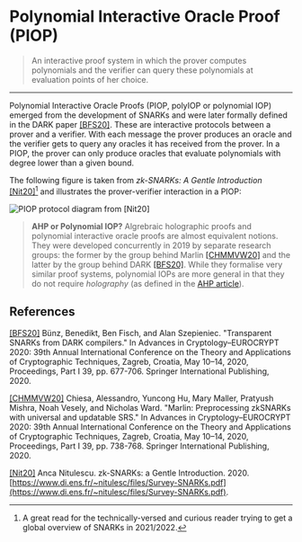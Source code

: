 # Polynomial Interactive Oracle Proof (PIOP)

> An interactive proof system in which the prover computes polynomials and the verifier can query these polynomials at evaluation points of her choice.

---

Polynomial Interactive Oracle Proofs (PIOP, polyIOP or polynomial IOP) emerged from the development of SNARKs and were later formally defined in the DARK paper [[BFS20]](https://ia.cr/2019/1229). These are interactive protocols between a prover and a verifier. With each message the prover produces an oracle and the verifier gets to query any oracles it has received from the prover. In a PIOP, the prover can only produce oracles that evaluate polynomials with degree lower than a given bound.

The following figure is taken from *zk-SNARKs: A Gentle Introduction* [[Nit20]](https://www.di.ens.fr/~nitulesc/files/Survey-SNARKs.pdf)[^1] and illustrates the prover-verifier interaction in a PIOP:

![PIOP protocol diagram from [Nit20]](../images/nitulescu-piop.png)

>**AHP or Polynomial IOP?**
>Algrebraic holographic proofs and polynomial interactive oracle proofs are almost equivalent notions. They were developed concurrently in 2019 by separate research groups: the former by the group behind Marlin [[CHMMVW20]](https://ia.cr/2019/1047) and the latter by the group behind DARK [[BFS20]](https://ia.cr/2019/1229). While they formalise very similar proof systems, polynomial IOPs are more general in that they do not require *holography* (as defined in the [AHP article](./algebraic_holographic_proof.md)).

## References
[[BFS20]](https://ia.cr/2019/1229) Bünz, Benedikt, Ben Fisch, and Alan Szepieniec. "Transparent SNARKs from DARK compilers." In Advances in Cryptology–EUROCRYPT 2020: 39th Annual International Conference on the Theory and Applications of Cryptographic Techniques, Zagreb, Croatia, May 10–14, 2020, Proceedings, Part I 39, pp. 677-706. Springer International Publishing, 2020.

[[CHMMVW20]](https://ia.cr/2019/1047) Chiesa, Alessandro, Yuncong Hu, Mary Maller, Pratyush Mishra, Noah Vesely, and Nicholas Ward. "Marlin: Preprocessing zkSNARKs with universal and updatable SRS." In Advances in Cryptology–EUROCRYPT 2020: 39th Annual International Conference on the Theory and Applications of Cryptographic Techniques, Zagreb, Croatia, May 10–14, 2020, Proceedings, Part I 39, pp. 738-768. Springer International Publishing, 2020.

[[Nit20]](https://www.di.ens.fr/~nitulesc/files/Survey-SNARKs.pdf) Anca Nitulescu. zk-SNARKs: a Gentle Introduction. 2020. [https://www.di.ens.fr/~nitulesc/files/Survey-SNARKs.pdf](https://www.di.ens.fr/~nitulesc/files/Survey-SNARKs.pdf).

[^1]: A great read for the technically-versed and curious reader trying to get a global overview of SNARKs in 2021/2022.
